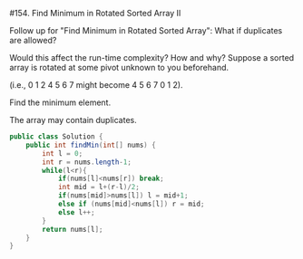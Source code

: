 #154. Find Minimum in Rotated Sorted Array II

Follow up for "Find Minimum in Rotated Sorted Array":
What if duplicates are allowed?

Would this affect the run-time complexity? How and why?
Suppose a sorted array is rotated at some pivot unknown to you beforehand.

(i.e., 0 1 2 4 5 6 7 might become 4 5 6 7 0 1 2).

Find the minimum element.

The array may contain duplicates.


```java
public class Solution {
    public int findMin(int[] nums) {
        int l = 0;
        int r = nums.length-1;
        while(l<r){
            if(nums[l]<nums[r]) break;
            int mid = l+(r-l)/2;
            if(nums[mid]>nums[l]) l = mid+1;
            else if (nums[mid]<nums[l]) r = mid;
            else l++;
        }
        return nums[l];
    }
}
```

